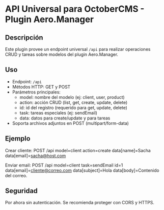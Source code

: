 # API Universal para OctoberCMS - Plugin Aero.Manager

## Descripción
Este plugin provee un endpoint universal `/api` para realizar operaciones CRUD y tareas sobre modelos del plugin Aero.Manager.

## Uso
- Endpoint: `/api`
- Métodos HTTP: GET y POST
- Parámetros principales:
    - model: nombre del modelo (ej: client, user, product)
    - action: acción CRUD (list, get, create, update, delete)
    - id: id del registro (requerido para get, update, delete)
    - task: tareas especiales (ej: sendEmail)
    - data: datos para create/update y para tareas
- Soporta archivos adjuntos en POST (multipart/form-data)

## Ejemplo
Crear cliente:
POST /api
model=client
action=create
data[name]=Sacha
data[email]=sacha@host.com

Enviar email:
POST /api
model=client
task=sendEmail
id=1
data[email]=cliente@correo.com
data[subject]=Hola
data[body]=Contenido del correo.

## Seguridad
Por ahora sin autenticación. Se recomienda proteger con CORS y HTTPS.


